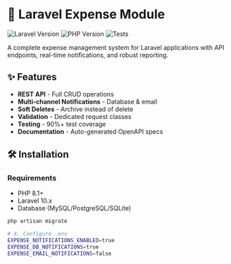 # 🧾 Laravel Expense Module

![Laravel Version](https://img.shields.io/badge/Laravel-10.x-%23FF2D20)
![PHP Version](https://img.shields.io/badge/PHP-8.1+-%23777BB4)
![Tests](https://img.shields.io/badge/Tests-Passing-brightgreen)

A complete expense management system for Laravel applications with API endpoints, real-time notifications, and robust reporting.

## ✨ Features

- **REST API** - Full CRUD operations
- **Multi-channel Notifications** - Database & email
- **Soft Deletes** - Archive instead of delete
- **Validation** - Dedicated request classes
- **Testing** - 90%+ test coverage
- **Documentation** - Auto-generated OpenAPI specs

## 🛠️ Installation

### Requirements
- PHP 8.1+
- Laravel 10.x
- Database (MySQL/PostgreSQL/SQLite)

```bash
php artisan migrate

# 4. Configure .env
EXPENSE_NOTIFICATIONS_ENABLED=true
EXPENSE_DB_NOTIFICATIONS=true
EXPENSE_EMAIL_NOTIFICATIONS=false